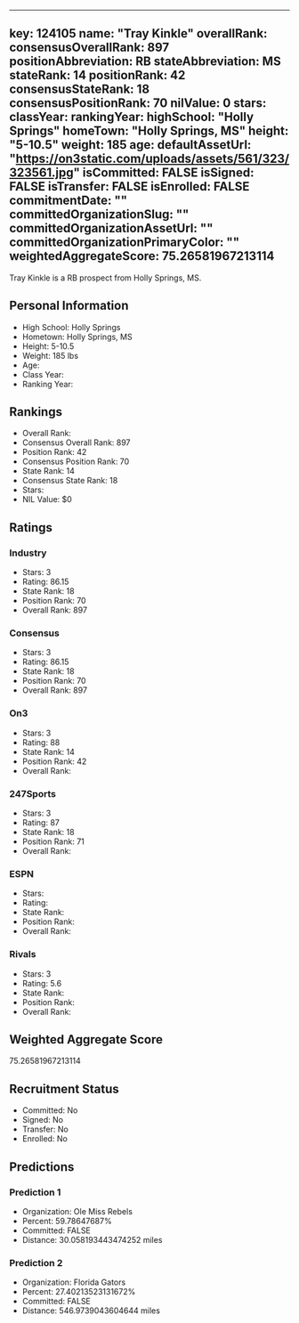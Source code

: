 ---
  key: 124105
  name: "Tray Kinkle"
  overallRank: 
  consensusOverallRank: 897
  positionAbbreviation: RB
  stateAbbreviation: MS
  stateRank: 14
  positionRank: 42
  consensusStateRank: 18
  consensusPositionRank: 70
  nilValue: 0
  stars: 
  classYear: 
  rankingYear: 
  highSchool: "Holly Springs"
  homeTown: "Holly Springs, MS"
  height: "5-10.5"
  weight: 185
  age: 
  defaultAssetUrl: "https://on3static.com/uploads/assets/561/323/323561.jpg"
  isCommitted: FALSE
  isSigned: FALSE
  isTransfer: FALSE
  isEnrolled: FALSE
  commitmentDate: ""
  committedOrganizationSlug: ""
  committedOrganizationAssetUrl: ""
  committedOrganizationPrimaryColor: ""
  weightedAggregateScore: 75.26581967213114
  ---
  
  Tray Kinkle is a RB prospect from Holly Springs, MS.
  
  ## Personal Information
  - High School: Holly Springs
  - Hometown: Holly Springs, MS
  - Height: 5-10.5
  - Weight: 185 lbs
  - Age: 
  - Class Year: 
  - Ranking Year: 
  
  ## Rankings
  - Overall Rank: 
  - Consensus Overall Rank: 897
  - Position Rank: 42
  - Consensus Position Rank: 70
  - State Rank: 14
  - Consensus State Rank: 18
  - Stars: 
  - NIL Value: $0
  
  ## Ratings
  
  ### Industry
  - Stars: 3
  - Rating: 86.15
  - State Rank: 18
  - Position Rank: 70
  - Overall Rank: 897
  
  ### Consensus
  - Stars: 3
  - Rating: 86.15
  - State Rank: 18
  - Position Rank: 70
  - Overall Rank: 897
  
  ### On3
  - Stars: 3
  - Rating: 88
  - State Rank: 14
  - Position Rank: 42
  - Overall Rank: 
  
  ### 247Sports
  - Stars: 3
  - Rating: 87
  - State Rank: 18
  - Position Rank: 71
  - Overall Rank: 
  
  ### ESPN
  - Stars: 
  - Rating: 
  - State Rank: 
  - Position Rank: 
  - Overall Rank: 
  
  ### Rivals
  - Stars: 3
  - Rating: 5.6
  - State Rank: 
  - Position Rank: 
  - Overall Rank: 
  
  ## Weighted Aggregate Score
  75.26581967213114
  
  ## Recruitment Status
  - Committed: No
  - Signed: No
  - Transfer: No
  - Enrolled: No
  
  
  
  ## Predictions
  
  ### Prediction 1
  - Organization: Ole Miss Rebels
  - Percent: 59.78647687%
  - Committed: FALSE
  - Distance: 30.058193443474252 miles
  
  ### Prediction 2
  - Organization: Florida Gators
  - Percent: 27.40213523131672%
  - Committed: FALSE
  - Distance: 546.9739043604644 miles
  
